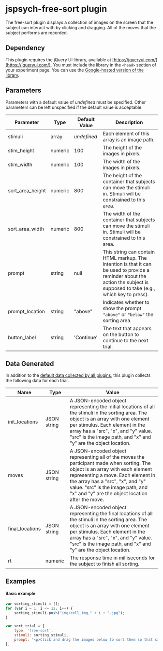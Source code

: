 # jspsych-free-sort plugin

The free-sort plugin displays a collection of images on the screen that the subject can interact with by clicking and dragging. All of the moves that the subject performs are recorded.

## Dependency

This plugin requires the jQuery UI library, available at [https://jqueryui.com/](https://jqueryui.com/). You must include the library in the `<head>` section of your experiment page. You can use the [Google-hosted version of the library](https://developers.google.com/speed/libraries/#jquery-ui).

## Parameters

Parameters with a default value of *undefined* must be specified. Other parameters can be left unspecified if the default value is acceptable.

Parameter | Type | Default Value | Description
----------|------|---------------|------------
stimuli | array | *undefined* | Each element of this array is an image path.
stim_height | numeric | 100 | The height of the images in pixels.
stim_width | numeric | 100 | The width of the images in pixels.
sort_area_height | numeric | 800 | The height of the container that subjects can move the stimuli in. Stimuli will be constrained to this area.
sort_area_width | numeric | 800 | The width of the container that subjects can move the stimuli in. Stimuli will be constrained to this area.
prompt | string | null | This string can contain HTML markup. The intention is that it can be used to provide a reminder about the action the subject is supposed to take (e.g., which key to press).
prompt_location | string | "above" | Indicates whether to show the prompt `"above"` or `"below"` the sorting area.
button_label | string |  'Continue' | The text that appears on the button to continue to the next trial.


## Data Generated

In addition to the [default data collected by all plugins](overview#datacollectedbyplugins), this plugin collects the following data for each trial.

Name | Type | Value
-----|------|------
init_locations | JSON string | A JSON-encoded object representing the initial locations of all the stimuli in the sorting area. The object is an array with one element per stimulus. Each element in the array has a "src", "x", and "y" value. "src" is the image path, and "x" and "y" are the object location.
moves | JSON string |  A JSON-encoded object representing all of the moves the participant made when sorting. The object is an array with each element representing a move. Each element in the array has a "src", "x", and "y" value. "src" is the image path, and "x" and "y" are the object location after the move.
final_locations | JSON string | A JSON-encoded object representing the final locations of all the stimuli in the sorting area. The object is an array with one element per stimulus. Each element in the array has a "src", "x", and "y" value. "src" is the image path, and "x" and "y" are the object location.
rt | numeric | The response time in milliseconds for the subject to finish all sorting.

## Examples

#### Basic example

```javascript
var sorting_stimuli = [];
for (var i = 1; i <= 12; i++) {
    sorting_stimuli.push("img/cell_img_" + i + ".jpg");
}

var sort_trial = {
    type: 'free-sort',
    stimuli: sorting_stimuli,
    prompt: "<p>Click and drag the images below to sort them so that similar items are close together.</p>"
};
```
